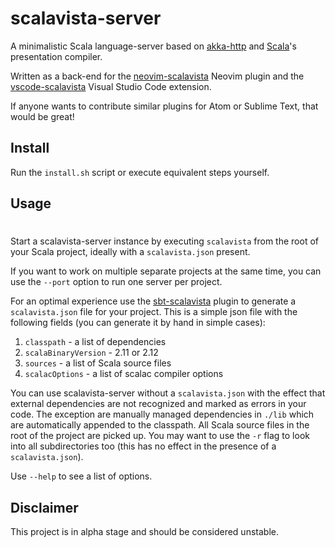 # scalavista-server

A minimalistic Scala language-server based on [akka-http](https://github.com/akka/akka-http) and 
[Scala](https://github.com/scala/scala)'s presentation compiler. 

Written as a back-end for the [neovim-scalavista](https://github.com/buntec/neovim-scalavista) 
Neovim plugin and the [vscode-scalavista](https://github.com/buntec/vscode-scalavista) 
Visual Studio Code extension.

If anyone wants to contribute similar plugins for Atom or Sublime Text, that would be great!

## Install

Run the `install.sh` script or execute equivalent steps yourself. 

## Usage
#
Start a scalavista-server instance by executing `scalavista` from the root of your Scala project, 
ideally with a `scalavista.json` present. 

If you want to work on multiple separate projects at the same time, 
you can use the `--port` option to run one server per project. 

For an optimal experience use the [sbt-scalavista](https://github.com/buntec/sbt-scalavista) plugin 
to generate a `scalavista.json` file for your project. This is a simple json file with the following fields (you can generate it by hand in simple cases):

1. `classpath` - a list of dependencies
1. `scalaBinaryVersion` - 2.11 or 2.12
1. `sources` - a list of Scala source files
1. `scalacOptions` - a list of scalac compiler options

You can use scalavista-server without a `scalavista.json` with the effect that external dependencies are 
not recognized and marked as errors in your code. The exception are manually managed dependencies in `./lib` which are
automatically appended to the classpath. All Scala source files in the root of the project are picked up. 
You may want to use the `-r` flag to look into all subdirectories too (this has no effect in the presence of a
`scalavista.json`). 

Use `--help` to see a list of options.

## Disclaimer 

This project is in alpha stage and should be considered unstable. 
